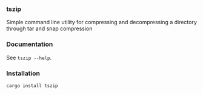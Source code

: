 ### tszip

Simple command line utility for compressing and decompressing a directory through tar and snap compression

### Documentation

See `tszip --help`.

### Installation

```
cargo install tszip
```
